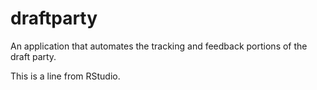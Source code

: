 # draftparty
An application that automates the tracking and feedback portions of the draft party.

This is a line from RStudio.